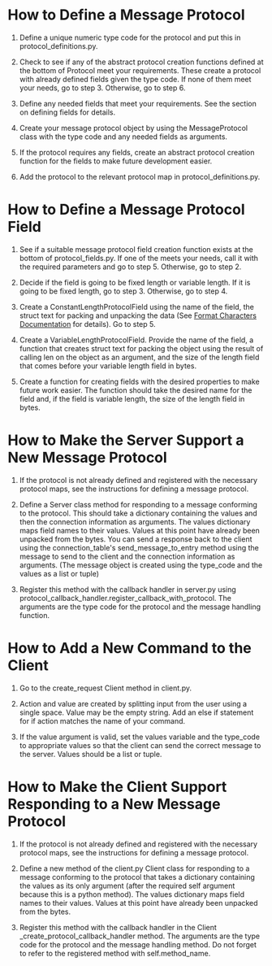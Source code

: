 # How to Define a Message Protocol
1. Define a unique numeric type code for the protocol and put this in protocol_definitions.py.

2. Check to see if any of the abstract protocol creation functions defined at the bottom of Protocol meet your requirements. These create a protocol with already defined fields given the type code. If none of them meet your needs, go to step 3. Otherwise, go to step 6.

3. Define any needed fields that meet your requirements. See the section on defining fields for details.

4. Create your message protocol object by using the MessageProtocol class with the type code and any needed fields as arguments. 

5. If the protocol requires any fields, create an abstract protocol creation function for the fields to make future development easier.

6. Add the protocol to the relevant protocol map in protocol_definitions.py. 


# How to Define a Message Protocol Field
1. See if a suitable message protocol field creation function exists at the bottom of protocol_fields.py. If one of the meets your needs, call it with the required parameters and go to step 5. Otherwise, go to step 2.

2. Decide if the field is going to be fixed length or variable length. If it is going to be fixed length, go to step 3. Otherwise, go to step 4.

3. Create a ConstantLengthProtocolField using the name of the field, the struct text for packing and unpacking the data (See [Format Characters Documentation](https://docs.python.org/3/library/struct.html#format-characters) for details). Go to step 5.

4. Create a VariableLengthProtocolField. Provide the name of the field, a function that creates struct text for packing the object using the result of calling len on the object as an argument, and the size of the length field that comes before your variable length field in bytes. 

5. Create a function for creating fields with the desired properties to make future work easier. The function should take the desired name for the field and, if the field is variable length, the size of the length field in bytes.


# How to Make the Server Support a New Message Protocol
1. If the protocol is not already defined and registered with the necessary protocol maps, see the instructions for defining a message protocol.

2. Define a Server class method for responding to a message conforming to the protocol. This should take a dictionary containing the values and then the connection information as arguments. The values dictionary maps field names to their values. Values at this point have already been unpacked from the bytes. You can send a response back to the client using the connection_table's send_message_to_entry method using the message to send to the client and the connection information as arguments. (The message object is created using the type_code and the values as a list or tuple)

3. Register this method with the callback handler in server.py using protocol_callback_handler.register_callback_with_protocol. The arguments are the type code for the protocol and the message handling function.

# How to Add a New Command to the Client
1. Go to the create_request Client method in client.py.

2. Action and value are created by splitting input from the user using a single space. Value may be the empty string. Add an else if statement for if action matches the name of your command. 

3. If the value argument is valid, set the values variable and the type_code to appropriate values so that the client can send the correct message to the server. Values should be a list or tuple.

# How to Make the Client Support Responding to a New Message Protocol
1. If the protocol is not already defined and registered with the necessary protocol maps, see the instructions for defining a message protocol.

2. Define a new method of the client.py Client class for responding to a message conforming to the protocol that takes a dictionary containing the values as its only argument (after the required self argument because this is a python method). The values dictionary maps field names to their values. Values at this point have already been unpacked from the bytes.  

3. Register this method with the callback handler in the Client _create_protocol_callback_handler method. The arguments are the type code for the protocol and the message handling method. Do not forget to refer to the registered method with self.method_name.